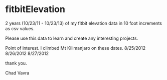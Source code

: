 fitbitElevation
===============

2 years (10/23/11 - 10/23/13) of my fitbit elevation data in 10 foot increments as csv values.

Please use this data to learn and create any interesting projects.

Point of interest.  I climbed Mt Kilimanjaro on these dates.
8/25/2012
8/26/2012
8/27/2012

thank you.

Chad Vavra
